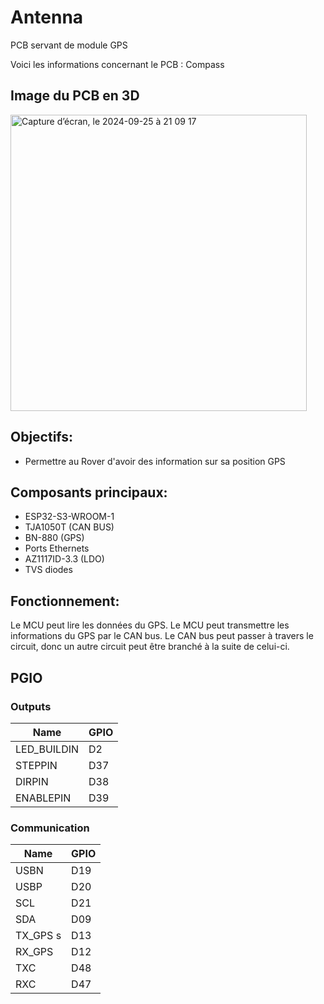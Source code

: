 # Antenna
PCB servant de module GPS

Voici les informations concernant le PCB : Compass

## Image du PCB en 3D
<img width="474" alt="Capture d’écran, le 2024-09-25 à 21 09 17" src="https://github.com/user-attachments/assets/11f9964e-abfc-49df-a130-7a63496b20d6">




## Objectifs:
* Permettre au Rover d'avoir des information sur sa position GPS
  


## Composants principaux:
* ESP32-S3-WROOM-1
* TJA1050T (CAN BUS)
* BN-880 (GPS)
* Ports Ethernets
* AZ1117ID-3.3 (LDO)
* TVS diodes

## Fonctionnement:
Le MCU peut lire les données du GPS.
Le MCU peut transmettre les informations du GPS par le CAN bus.
Le CAN bus peut passer à travers le circuit, donc un autre circuit peut être branché à la suite de celui-ci.

## PGIO
### Outputs

Name         | GPIO
---          | ---
LED_BUILDIN  | D2
STEPPIN      | D37
DIRPIN       | D38
ENABLEPIN    | D39

### Communication

Name    | GPIO
---     | ---
USBN    | D19
USBP    | D20
SCL     | D21
SDA     | D09
TX_GPS  s| D13
RX_GPS  | D12
TXC     | D48
RXC     | D47
